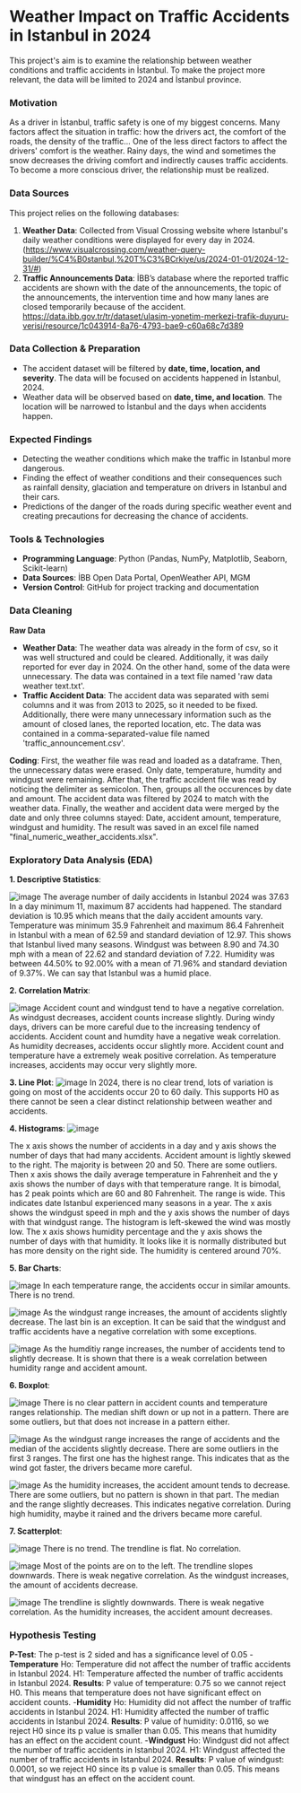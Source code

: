 # Weather Impact on Traffic Accidents in Istanbul in 2024

This project's aim is to examine the relationship between weather conditions and traffic accidents in İstanbul. To make the project more relevant, the data will be limited to 2024 and İstanbul province.

### Motivation
As a driver in İstanbul, traffic safety is one of my biggest concerns. Many factors affect the situation in traffic: how the drivers act, the comfort of the roads, the density of the traffic... One of the less direct factors to affect the drivers' comfort is the weather. Rainy days, the wind and sometimes the snow decreases the driving comfort and indirectly causes traffic accidents. To become a more conscious driver, the relationship must be realized. 

### Data Sources
This project relies on the following databases:
1. **Weather Data**: Collected from Visual Crossing website where Istanbul's daily weather conditions were displayed for every day in 2024. (https://www.visualcrossing.com/weather-query-builder/%C4%B0stanbul,%20T%C3%BCrkiye/us/2024-01-01/2024-12-31/#)
2. **Traffic Announcements Data**: İBB’s database where the reported traffic accidents are shown with the date of the announcements, the topic of the announcements, the intervention time and how many lanes are closed temporarily because of the accident. https://data.ibb.gov.tr/tr/dataset/ulasim-yonetim-merkezi-trafik-duyuru-verisi/resource/1c043914-8a76-4793-bae9-c60a68c7d389

### Data Collection & Preparation
- The accident dataset will be filtered by **date, time, location, and severity**. The data will be focused on accidents happened in İstanbul, 2024.
- Weather data will be observed based on **date, time, and location**. The location will be narrowed to İstanbul and the days when accidents happen. 


### Expected Findings
- Detecting the weather conditions which make the traffic in Istanbul more dangerous.
- Finding the effect of weather conditions and their consequences such as rainfall density, glaciation and temperature on drivers in Istanbul and their cars.
- Predictions of the danger of the roads during specific weather event and creating precautions for decreasing the chance of accidents.


### Tools & Technologies
- **Programming Language**: Python (Pandas, NumPy, Matplotlib, Seaborn, Scikit-learn)
- **Data Sources**: İBB Open Data Portal, OpenWeather API, MGM
- **Version Control**: GitHub for project tracking and documentation

### Data Cleaning
**Raw Data**
- **Weather Data**: The weather data was already in the form of csv, so it was well structured and could be cleared. Additionally, it was daily reported for ever day in 2024. On the other hand, some of the data were unnecessary. The data was contained in a text file named 'raw data weather text.txt'.
- **Traffic Accident Data**: The accident data was separated with semi columns and it was from 2013 to 2025, so it needed to be fixed. Additionally, there were many unnecessary information such as the amount of closed lanes, the reported location, etc. The data was contained in a comma-separated-value file named 'traffic_announcement.csv'.

**Coding**: First, the weather file was read and loaded as a dataframe. Then, the unnecessary datas were erased. Only date, temperature, humdity and windgust were remaining. After that, the traffic accident file was read by noticing the delimiter as semicolon. Then, groups all the occurences by date and amount. The accident data was filtered by 2024 to match with the weather data. Finally, the weather and accident data were merged by the date and only three columns stayed: Date, accident amount, temperature, windgust and humidity. The result was saved in an excel file named "final_numeric_weather_accidents.xlsx".

### Exploratory Data Analysis (EDA)
**1. Descriptive Statistics**: 

![image](https://github.com/user-attachments/assets/02ca931c-1496-49d7-903e-930aa6fdef07)
The average number of daily accidents in Istanbul 2024 was 37.63 In a day minimum 11, maximum 87 accidents had happened. The standard deviation is 10.95 which means that the daily accident amounts vary. 
Temperature was minimum 35.9 Fahrenheit and maximum 86.4 Fahrenheit in Istanbul with a mean of 62.59 and standard deviation of 12.97. This shows that Istanbul lived many seasons. 
Windgust was between 8.90 and 74.30 mph with a mean of 22.62 and standard deviation of 7.22.
Humidity was between 44.50% to 92.00% with a mean of 71.96% and standard deviation of 9.37%. We can say that Istanbul was a humid place.


**2. Correlation Matrix**:

![image](https://github.com/user-attachments/assets/65126c47-e2f8-4281-9da3-f1e994e68063)
Accident count and windgust tend to have a negative correlation. As windgust decreases, accident counts increase slightly. 
During windy days, drivers can be more careful due to the increasing tendency of accidents.
Accident count and humdity have a negative weak correlation. As humidity decreases, accidents occur slightly more. 
Accident count and temperature have a extremely weak positive correlation. As temperature increases, accidents may occur very slightly more.


**3. Line Plot**:
![image](https://github.com/user-attachments/assets/c90097ac-f500-4589-94c6-3e41adaedadf)
In 2024, there is no clear trend, lots of variation is going on most of the accidents occur 20 to 60 daily. This supports H0 as there cannot be seen a clear distinct relationship between weather and accidents.

**4. Histograms**:
![image](https://github.com/user-attachments/assets/4225c2cd-34a8-4dd1-a453-7b5e23e43c3b)

The x axis shows the number of accidents in a day and y axis shows the number of days that had many accidents. Accident amount is lightly skewed to the right. The majority is between 20 and 50. There are some outliers.
Then x axis shows the daily average temperature in Fahrenheit and the y axis shows the number of days with that temperature range. It is bimodal, has 2 peak points which are 60 and 80 Fahrenheit. The range is wide. This indicates date Istanbul experienced many seasons in a year.
The x axis shows the windgust speed in mph and the y axis shows the number of days with that windgust range. The histogram is left-skewed the wind was mostly low. The x axis shows humidity percentage and the y axis shows the number of days with that humidity. It looks like it is normally distributed but has more density on the right side. The humidity is centered around 70%.


**5. Bar Charts**:

![image](https://github.com/user-attachments/assets/b878b96d-1a67-4eac-a8af-1f0c9a9f939c)
In each temperature range, the accidents occur in similar amounts. There is no trend. 

![image](https://github.com/user-attachments/assets/df31bd09-9254-4596-a89a-ea112956a360)
As the windgust range increases, the amount of accidents slightly decrease. The last bin is an exception. It can be said that the windgust and traffic accidents have a negative correlation with some exceptions.

![image](https://github.com/user-attachments/assets/baf5c868-ddd8-49dd-9328-5fe9fb74f944)
As the humditiy range increases, the number of accidents tend to slightly decrease. It is shown that there is a weak correlation between humidity range and accident amount.


**6. Boxplot**:

![image](https://github.com/user-attachments/assets/275a265e-6988-4d33-94ad-4eb988e1bdd0)
There is no clear pattern in accident counts and temperature ranges relationship. The median shift down or up not in a pattern. There are some outliers, but that does not increase in a pattern either. 

![image](https://github.com/user-attachments/assets/a752196d-dc19-4a68-a977-6cafcf44b56f)
As the windgust range increases the range of accidents and the median of the accidents slightly decrease. There are some outliers in the first 3 ranges. The first one has the highest range. This indicates that as the wind got faster, the drivers became more careful.

![image](https://github.com/user-attachments/assets/9d2a8e2c-d130-4f60-8411-8f2fa434b19a)
As the humidity increases, the accident amount tends to decrease. There are some outliers, but no pattern is shown in that part. The median and the range slightly decreases. This indicates negative correlation. During high humidity, maybe it rained and the drivers became more careful.


**7. Scatterplot**:

![image](https://github.com/user-attachments/assets/9d4d7e35-0442-4001-8873-3da480b31013)
There is no trend. The trendline is flat. No correlation.

![image](https://github.com/user-attachments/assets/bf78d96c-ecab-42e4-b7a3-701b8d330019)
Most of the points are on to the left. The trendline slopes downwards. There is weak negative correlation. As the windgust increases, the amount of accidents decrease. 

![image](https://github.com/user-attachments/assets/0bc5dc16-1c0e-43f0-8038-1f0b1bc42e02)
The trendline is slightly downwards. There is weak negative correlation. As the humidity increases, the accident amount decreases. 


### Hypothesis Testing
**P-Test**: The p-test is 2 sided and has a significance level of 0.05
-**Temperature**
Ho: Temperature did not affect the number of traffic accidents in Istanbul 2024.
H1: Temperature affected the number of traffic accidents in Istanbul 2024.
**Results**: P value of temperature: 0.75 so we cannot reject H0. This means that temperature does not have significant effect on accident counts. 
-**Humidity**
Ho: Humidity did not affect the number of traffic accidents in Istanbul 2024.
H1: Humidity affected the number of traffic accidents in Istanbul 2024.
**Results**: P value of humidity: 0.0116, so we reject H0 since its p value is smaller than 0.05. This means that humidity has an effect on the accident count.
-**Windgust**
Ho: Windgust did not affect the number of traffic accidents in Istanbul 2024.
H1: Windgust affected the number of traffic accidents in Istanbul 2024.
**Results**: P value of windgust: 0.0001, so we reject H0 since its p value is smaller than 0.05. This means that windgust has an effect on the accident count.
 


